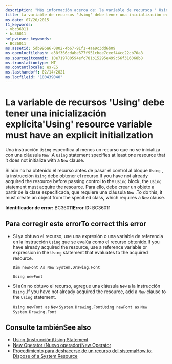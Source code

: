 ```yaml
---
description: "Más información acerca de: la variable de recursos ' Using ' debe tener una inicialización explícita"
title: La variable de recursos 'Using' debe tener una inicialización explícita
ms.date: 07/20/2015
f1_keywords:
- vbc36011
- bc36011
helpviewer_keywords:
- BC36011
ms.assetid: 5db996a6-0802-4b67-91f1-4aa9c3dd6b09
ms.openlocfilehash: a38f366cdabe677f951cbee7ceef44cc22cb70a8
ms.sourcegitcommit: 10e719780594efc781b15295e499c66f316068b8
ms.translationtype: MT
ms.contentlocale: es-ES
ms.lasthandoff: 02/14/2021
ms.locfileid: "100439040"
---
```

# <a name="using-resource-variable-must-have-an-explicit-initialization"></a><span data-ttu-id="3e791-103">La variable de recursos 'Using' debe tener una inicialización explícita</span><span class="sxs-lookup"><span data-stu-id="3e791-103">'Using' resource variable must have an explicit initialization</span></span>

<span data-ttu-id="3e791-104">Una instrucción `Using` especifica al menos un recurso que no se inicializa con una cláusula `New` .</span><span class="sxs-lookup"><span data-stu-id="3e791-104">A `Using` statement specifies at least one resource that it does not initialize with a `New` clause.</span></span>  
  
 <span data-ttu-id="3e791-105">Si aún no ha obtenido el recurso antes de pasar el control al bloque `Using` , la instrucción `Using` debe obtener el recurso.</span><span class="sxs-lookup"><span data-stu-id="3e791-105">If you have not already acquired the resource before passing control to the `Using` block, the `Using` statement must acquire the resource.</span></span> <span data-ttu-id="3e791-106">Para ello, debe crear un objeto a partir de la clase especificada, que requiere una cláusula `New` .</span><span class="sxs-lookup"><span data-stu-id="3e791-106">To do this, it must create an object from the specified class, which requires a `New` clause.</span></span>  
  
 <span data-ttu-id="3e791-107">**Identificador de error:** BC36011</span><span class="sxs-lookup"><span data-stu-id="3e791-107">**Error ID:** BC36011</span></span>  
  
## <a name="to-correct-this-error"></a><span data-ttu-id="3e791-108">Para corregir este error</span><span class="sxs-lookup"><span data-stu-id="3e791-108">To correct this error</span></span>  
  
- <span data-ttu-id="3e791-109">Si ya obtuvo el recurso, use una expresión o una variable de referencia en la instrucción `Using` que se evalúa como el recurso obtenido.</span><span class="sxs-lookup"><span data-stu-id="3e791-109">If you have already acquired the resource, use a reference variable or expression in the `Using` statement that evaluates to the acquired resource.</span></span>  
  
     `Dim newFont As New System.Drawing.Font`  
  
     `Using newFont`  
  
- <span data-ttu-id="3e791-110">Si aún no obtuvo el recurso, agregue una cláusula `New` a la instrucción `Using` .</span><span class="sxs-lookup"><span data-stu-id="3e791-110">If you have not already acquired the resource, add a `New` clause to the `Using` statement.</span></span>  
  
     <span data-ttu-id="3e791-111">`Using newFont as`   `New`   `System.Drawing.Font`</span><span class="sxs-lookup"><span data-stu-id="3e791-111">`Using newFont as`   `New`   `System.Drawing.Font`</span></span>  
  
## <a name="see-also"></a><span data-ttu-id="3e791-112">Consulte también</span><span class="sxs-lookup"><span data-stu-id="3e791-112">See also</span></span>

- [<span data-ttu-id="3e791-113">Using (instrucción)</span><span class="sxs-lookup"><span data-stu-id="3e791-113">Using Statement</span></span>](../language-reference/statements/using-statement.md)
- [<span data-ttu-id="3e791-114">New Operator (Nuevo operador)</span><span class="sxs-lookup"><span data-stu-id="3e791-114">New Operator</span></span>](../language-reference/operators/new-operator.md)
- [<span data-ttu-id="3e791-115">Procedimiento para deshacerse de un recurso del sistema</span><span class="sxs-lookup"><span data-stu-id="3e791-115">How to: Dispose of a System Resource</span></span>](../programming-guide/language-features/control-flow/how-to-dispose-of-a-system-resource.md)
